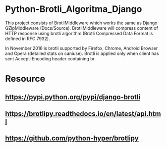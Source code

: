 # Python-Brotli_Algoritma_Django
This project consists of BrotliMiddleware which works the same as Django GZipMiddleware (Docs/Source). BrotliMiddleware will compress content of HTTP response using brotli algorithm (Brotli Compressed Data Format is defined in RFC 7932).

In November 2016 is brotli supported by Firefox, Chrome, Android Browser and Opera (detailed stats on caniuse). Brotli is applied only when client has sent Accept-Encoding header containing br.

# Resource
## https://pypi.python.org/pypi/django-brotli
## https://brotlipy.readthedocs.io/en/latest/api.html
## https://github.com/python-hyper/brotlipy
